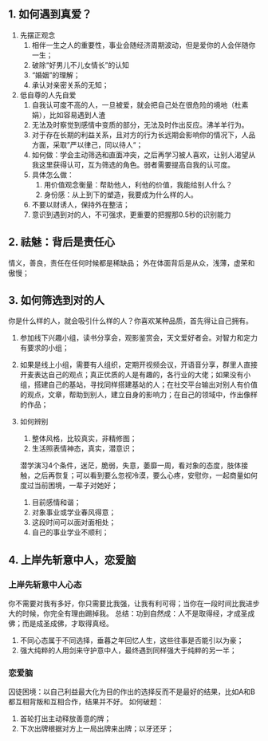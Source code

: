 <!--
 * @Author: benjie
 * @Date: 2024-03-02 13:17:45
 * @LastEditTime: 2024-03-05 09:45:52
 * @LastEditors: benjie
 * @Description: how to love.
-->
## 1. 如何遇到真爱？
1. 先摆正观念
   1. 相伴一生之人的重要性，事业会随经济周期波动，但是爱你的人会伴随你一生；
   2. 破除“好男儿不儿女情长”的认知
   3. “婚姻”的理解；
   4. 承认对亲密关系的无知；
2. 低自尊的人先自爱
   1. 自我认可度不高的人，一旦被爱，就会把自己处在很危险的境地（杜素娟），比如容易遇到人渣
   2. 无法及时察觉到感情中变质的部分，无法及时作出反应。沸羊羊行为。
   3. 对于存在长期的利益关系，且对方的行为长远期会影响你的情况下，人品方面，采取”严以律己，同以待人“；
   4. 如何做：学会主动筛选和直面冲突，之后再学习被人喜欢，让别人渴望从我这里获得认可，互为筛选的角色。弱者需要提高自我的认可度。
   5. 具体怎么做：
      1. 用价值观念衡量：帮助他人，利他的价值，我能给别人什么？
      2. 身份感：从上到下的塑造，我要成为什么样的人。
   6. 不要以财诱人，保持外在整洁；
   7. 意识到遇到对的人，不可强求，更重要的把握那0.5秒的识别能力

## 2. 祛魅：背后是责任心
情义，善良，责任在任何时候都是稀缺品；
外在体面背后是从众，浅薄，虚荣和傲慢；

## 3. 如何筛选到对的人
你是什么样的人，就会吸引什么样的人？你喜欢某种品质，首先得让自己拥有。
1. 参加线下兴趣小组，读书分享会，观影鉴赏会，天文爱好者会。对智力和定力有要求的小组；
2. 如果是线上小组，需要有人组织，定期开视频会议，开语音分享，群里人直接开麦表达自己的观点；真正优质的人是有趣的，各行业的大佬；如果没有小组，搭建自己的基站，寻找同样搭建基站的人；在社交平台输出对别人有价值的观点，文章，帮助到别人，建立自身的影响力；在自己的领域中，作出像样的作品；
3. 如何辨别
   1. 整体风格，比较真实，非精修图；
   2. 生活照表情神态，真实，潜意识；

   潜学演习4个条件，迷茫，脆弱，失意，萎靡一周，看对象的态度，肢体接触，之后再恢复；可以看到要么忽视冷漠，要么心疼，安慰你，一起商量如何度过当前困境，一辈子对她好；
   1. 目前感情和谐；
   2. 对象事业或学业春风得意；
   3. 这段时间可以面对面相处；
   4. 自己的事业学业不顺利；

## 4. 上岸先斩意中人，恋爱脑

### 上岸先斩意中人心态
你不需要对我有多好，你只需要比我强，让我有利可得；当你在一段时间比我进步大的时候，你完全有理由踢掉我。
总结：功到自然成：人不是取得经，才成圣成佛；而是成圣成佛，才取得真经。
1. 不同心态属于不同选择，垂暮之年回忆人生，这些往事是否能引以为豪；
2. 强大纯粹的人用剑来守护意中人，最终遇到同样强大于纯粹的另一半；

### 恋爱脑
囚徒困境：以自己利益最大化为目的作出的选择反而不是最好的结果，比如A和B都互相背叛和互相合作，结果并不好。
如何破题：
1. 首轮打出主动释放善意的牌；
2. 下次出牌根据对方上一局出牌来出牌；以牙还牙；
